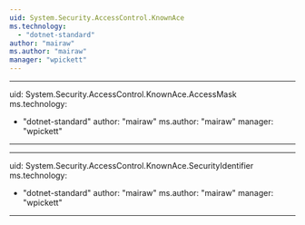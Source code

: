 ```yaml
---
uid: System.Security.AccessControl.KnownAce
ms.technology: 
  - "dotnet-standard"
author: "mairaw"
ms.author: "mairaw"
manager: "wpickett"
---
```


---
uid: System.Security.AccessControl.KnownAce.AccessMask
ms.technology: 
  - "dotnet-standard"
author: "mairaw"
ms.author: "mairaw"
manager: "wpickett"
---

---
uid: System.Security.AccessControl.KnownAce.SecurityIdentifier
ms.technology: 
  - "dotnet-standard"
author: "mairaw"
ms.author: "mairaw"
manager: "wpickett"
---
